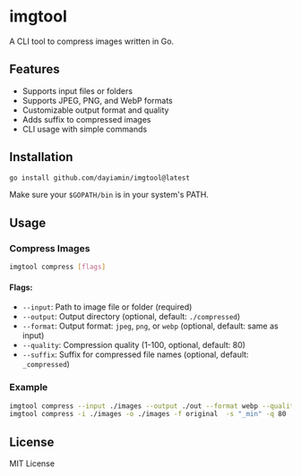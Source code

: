 
# imgtool

A CLI tool to compress images written in Go.

## Features

- Supports input files or folders
- Supports JPEG, PNG, and WebP formats
- Customizable output format and quality
- Adds suffix to compressed images
- CLI usage with simple commands

## Installation

```bash
go install github.com/dayiamin/imgtool@latest
```

Make sure your `$GOPATH/bin` is in your system's PATH.

## Usage

### Compress Images

```bash
imgtool compress [flags]

```

#### Flags:

- `--input`: Path to image file or folder (required)
- `--output`: Output directory (optional, default: `./compressed`)
- `--format`: Output format: `jpeg`, `png`, or `webp` (optional, default: same as input)
- `--quality`: Compression quality (1-100, optional, default: 80)
- `--suffix`: Suffix for compressed file names (optional, default: `_compressed`)

### Example

```bash
imgtool compress --input ./images --output ./out --format webp --quality 70 --suffix _min
imgtool compress -i ./images -o ./images -f original  -s "_min" -q 80
```

## License

MIT License
